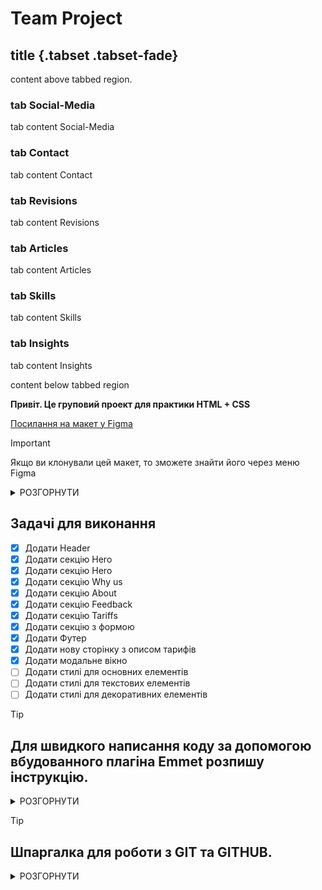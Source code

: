 # Team Project

## title {.tabset .tabset-fade}
content above tabbed region.

### tab Social-Media

tab content Social-Media

### tab Contact

tab content  Contact

### tab Revisions

tab content  Revisions

### tab Articles

tab content  Articles

### tab Skills

tab content  Skills

### tab Insights

tab content  Insights

content below tabbed region

**Привіт. Це груповий проект для практики HTML + CSS**

[Посилання на макет у Figma](<https://www.figma.com/file/67mnimnDXNldtaekTSsLwh/World.net(2.0)?type=design&mode=design&t=TQtCli48Uzq4xXGI-0>)

> [!IMPORTANT]
> Якщо ви клонували цей макет, то зможете знайти його через меню Figma

<details>
    <summary>РОЗГОРНУТИ</summary>

![Зображення](https://i.imgur.com/nHenvLL.png)

</details>

## Задачі для виконання

- [x] Додати Header
- [x] Додати секцію Hero
- [x] Додати секцію Hero
- [x] Додати секцію Why us
- [x] Додати секцію About
- [x] Додати секцію Feedback
- [x] Додати секцію Tariffs
- [x] Додати секцію з формою
- [x] Додати Футер
- [x] Додати нову сторінку з описом тарифів
- [x] Додати модальне вікно
- [ ] Додати стилі для основних елементів
- [ ] Додати стилі для текстових елементів
- [ ] Додати стилі для декоративних елементів

> [!TIP]
> ## Для швидкого написання коду за допомогою вбудованного плагіна Emmet розпишу інструкцію.

<details>
    <summary>РОЗГОРНУТИ</summary>

### Обгортання тексту, елементу або одразу всього

<details>
    <summary>РОЗГОРНУТИ</summary>

Порядок виконання:

1. виділити елемент для обгортання
2. натиснути F1 (виклик функції VSCode)
3. з’явиться поле для вводу
4. викликати необхідну функцію написавши "Emmet: Wrap with Abbreviation"

![Зображення](https://i.imgur.com/ovetkiR.png)

5. з’явиться нове поле для вводу
6. написати назву тегу, або будь чого, чим ви хочете обгорнути (wrap - англ.)
   виділений елемент

![Зображення](https://i.imgur.com/dshuydS.png)

7. Натиснути клавішу Enter! (без цього команда не виконається)

> [!NOTE]
> Цю процедуру доведеться повторювати багато разів з різними елементами, тож,
> щоб не повторювати пункт 2-4 кожного разу виконання команди можна присвоїти
> комбінації клавіш.

Як це зробити:

1. Відкрити налаштування File - Preferences - Keyboard Shortcuts або натиснути
   Шестерню зліва - Keyboard Shortcuts

   ![Зображення](https://i.imgur.com/poHuoEH.png)

2. В поле пошуку вказати назву команди для виконання "Emmet: Wrap with
   Abbreviation" (писати повністю не обов’язково, достатньо побачити в списку
   необхідну команду)

   ![Зображення](https://i.imgur.com/reNI6hG.png)

3. Натиснути на назву два рази лівою кнопкую миші
4. З’явиться поле для реєстрації сполучення клавіш

   ![Зображення](https://i.imgur.com/szVhpgB.png)

5. Натиснути необхідну комбінацію, наприклад Shift+Alt+W
6. Закрити вкладку налаштувань

</details>

### Для швидкого переміщення елементу або виділення між рядками

<details>
    <summary>РОЗГОРНУТИ</summary>

1. Поставте курсор в той рядок, або виділіть блок який хочете перемістити в інше
   місце

   ![Зображення](https://i.imgur.com/EcGmBbi.png)

2. Затисність Atl + стрілка вверх, або низ

   ![Зображення](https://i.imgur.com/UoKDXf3.png)

</details>

### Для швидкого копіювання (дублювання) елементу або виділення

<details>
    <summary>РОЗГОРНУТИ</summary>

1. Поставте курсор в той рядок, або виділіть блок який хочете дублювати

   ![Зображення](https://i.imgur.com/mUwupLo.png)

2. Затисність Shift + Atl + стрілка вверх

   ![Зображення](https://i.imgur.com/HcDBwqr.png)

</details>

</details>

> [!TIP]
> ## Шпаргалка для роботи з GIT та GITHUB.

<details>
    <summary>РОЗГОРНУТИ</summary>

### Основний потік команд для початку роботи

<details>
    <summary>РОЗГОРНУТИ</summary>

</details>

### Скорочення постійних команд

<details>
    <summary>РОЗГОРНУТИ</summary>

Скорочення:

git config --global alias.ac "!git add -A && git commit -m "

> Це об’єдная послідодве використання команд

git add .
git commit -m "text"

> Тепер достатньо виконати команду

git ac "якийсь текст"

Скорочення:

git config --global alias.cmp '!f() { git add -A && git commit -m "$@" && git push; }; f'

> Це об’єдная послідодве використання команд

git add .
git commit -m "text"
git push

> Тепер достатньо виконати команду

git cmp "якийсь текст"

</details>


</details>